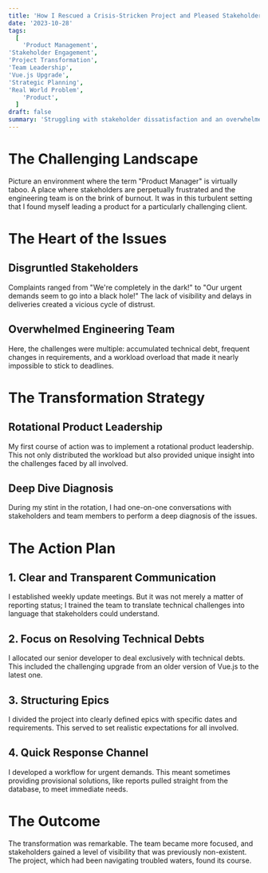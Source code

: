 ```yaml
---
title: 'How I Rescued a Crisis-Stricken Project and Pleased Stakeholders'
date: '2023-10-28'
tags:
  [
    'Product Management',
'Stakeholder Engagement',
'Project Transformation',
'Team Leadership',
'Vue.js Upgrade',
'Strategic Planning',
'Real World Problem',
    'Product',
  ]
draft: false
summary: 'Struggling with stakeholder dissatisfaction and an overwhelmed engineering team? Learn how a rotational product leadership and strategic planning turned a crisis-stricken project into a success.'
---
```


# The Challenging Landscape

Picture an environment where the term "Product Manager" is virtually taboo. A place where stakeholders are perpetually frustrated and the engineering team is on the brink of burnout. It was in this turbulent setting that I found myself leading a product for a particularly challenging client.

# The Heart of the Issues

## Disgruntled Stakeholders

Complaints ranged from "We're completely in the dark!" to "Our urgent demands seem to go into a black hole!" The lack of visibility and delays in deliveries created a vicious cycle of distrust.

## Overwhelmed Engineering Team

Here, the challenges were multiple: accumulated technical debt, frequent changes in requirements, and a workload overload that made it nearly impossible to stick to deadlines.

# The Transformation Strategy

## Rotational Product Leadership

My first course of action was to implement a rotational product leadership. This not only distributed the workload but also provided unique insight into the challenges faced by all involved.

## Deep Dive Diagnosis

During my stint in the rotation, I had one-on-one conversations with stakeholders and team members to perform a deep diagnosis of the issues.

# The Action Plan

## 1. Clear and Transparent Communication

I established weekly update meetings. But it was not merely a matter of reporting status; I trained the team to translate technical challenges into language that stakeholders could understand.

## 2. Focus on Resolving Technical Debts

I allocated our senior developer to deal exclusively with technical debts. This included the challenging upgrade from an older version of Vue.js to the latest one.

## 3. Structuring Epics

I divided the project into clearly defined epics with specific dates and requirements. This served to set realistic expectations for all involved.

## 4. Quick Response Channel

I developed a workflow for urgent demands. This meant sometimes providing provisional solutions, like reports pulled straight from the database, to meet immediate needs.

# The Outcome

The transformation was remarkable. The team became more focused, and stakeholders gained a level of visibility that was previously non-existent. The project, which had been navigating troubled waters, found its course.

